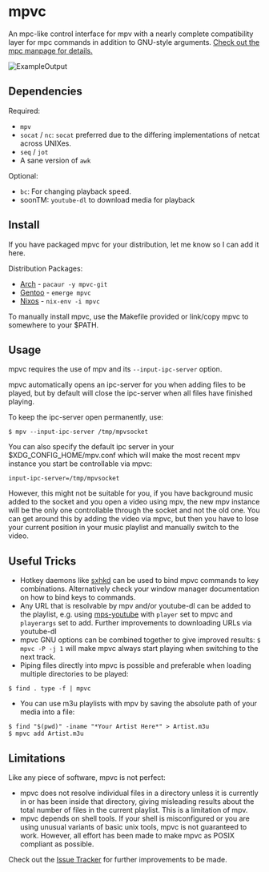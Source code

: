 # mpvc

An mpc-like control interface for mpv with a nearly complete compatibility layer for mpc commands in
addition to GNU-style arguments. [Check out the mpc manpage for details.](http://linux.die.net/man/1/mpc)

![ExampleOutput](https://github.com/Wildefyr/mpvc/blob/master/output.png)

## Dependencies

Required:

- `mpv`
- `socat` / `nc`: `socat` preferred due to the differing implementations of netcat across UNIXes.
- `seq` / `jot`
- A sane version of `awk`

Optional:

- `bc`: For changing playback speed.
- soonTM: `youtube-dl` to download media for playback

## Install

If you have packaged mpvc for your distribution, let me know so I can add it here.

Distribution Packages:
- [Arch](https://aur.archlinux.org/packages/mpvc-git) - `pacaur -y mpvc-git`
- [Gentoo](https://gitlab.com/xy2_/osman) - `emerge mpvc`
- [Nixos](http://github.com/nixos/nixpkgs) - `nix-env -i mpvc`

To manually install mpvc, use the Makefile provided or link/copy mpvc to somewhere to your $PATH.

## Usage

mpvc requires the use of mpv and its `--input-ipc-server` option.

mpvc automatically opens an ipc-server for you when adding files to be played,
but by default will close the ipc-server when all files have finished playing.

To keep the ipc-server open permanently, use:
```
$ mpv --input-ipc-server /tmp/mpvsocket
```

You can also specify the default ipc server in your $XDG_CONFIG_HOME/mpv.conf
which will make the most recent mpv instance you start be controllable via mpvc:
```
input-ipc-server=/tmp/mpvsocket
```

However, this might not be suitable for you, if you have background music added
to the socket and you open a video using mpv, the new mpv instance will be the
only one controllable through the socket and not the old one. You can get around
this by adding the video via mpvc, but then you have to lose your current
position in your music playlist and manually switch to the video.


## Useful Tricks

- Hotkey daemons like [sxhkd](https://github.com/baskerville/sxhkd)
  can be used to bind mpvc commands to key combinations. Alternatively check
  your window manager documentation on how to bind keys to commands.
- Any URL that is resolvable by mpv and/or youtube-dl can be added to the
  playlist, e.g. using [mps-youtube](https://github.com/mps-youtube/mps-youtube)
  with `player` set to mpvc and `playerargs` set to add. Further improvements to
  downloading URLs via youtube-dl
- mpvc GNU options can be combined together to give improved results: `$ mpvc -P -j 1`
  will make mpvc always start playing when switching to the next track.
- Piping files directly into mpvc is possible and preferable when
  loading multiple directories to be played:
```
$ find . type -f | mpvc
```
- You can use m3u playlists with mpv by saving the absolute path of your media into a file:
```
$ find "$(pwd)" -iname "*Your Artist Here*" > Artist.m3u
$ mpvc add Artist.m3u
```

## Limitations

Like any piece of software, mpvc is not perfect:

- mpvc does not resolve individual files in a directory unless it is
  currently in or has been inside that directory, giving misleading results about
  the total number of files in the current playlist. This is a limitation of mpv.
- mpvc depends on shell tools. If your shell is misconfigured or you are using
  unusual variants of basic unix tools, mpvc is not guaranteed to work. However,
  all effort has been made to make mpvc as POSIX compliant as possible.

Check out the [Issue Tracker](https://github.com/wildefyr/mpvc/issues) for
further improvements to be made.
